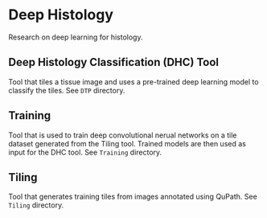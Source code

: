 # Deep Histology

Research on deep learning for histology.

## Deep Histology Classification (DHC) Tool

Tool that tiles a tissue image and uses a pre-trained deep learning
model to classify the tiles. See `DTP` directory.

## Training

Tool that is used to train deep convolutional nerual networks on a tile dataset
generated from the Tiling tool. Trained models are then used as input for 
the DHC tool. See `Training` directory.

## Tiling

Tool that generates training tiles from images annotated using QuPath.
See `Tiling` directory.
